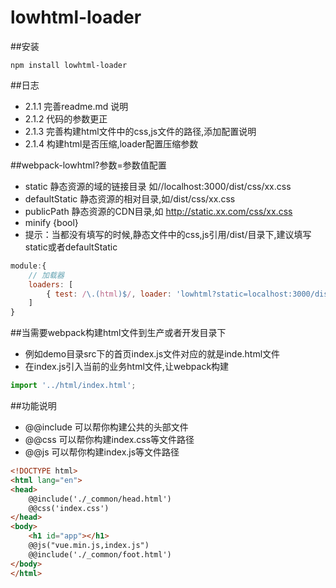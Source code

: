 # lowhtml-loader

##安装
```shell
npm install lowhtml-loader
```

##日志
* 2.1.1 完善readme.md 说明
* 2.1.2 代码的参数更正
* 2.1.3 完善构建html文件中的css,js文件的路径,添加配置说明
* 2.1.4 构建html是否压缩,loader配置压缩参数

##webpack-lowhtml?参数=参数值配置
* static 静态资源的域的链接目录 如//localhost:3000/dist/css/xx.css
* defaultStatic 静态资源的相对目录,如/dist/css/xx.css
* publicPath 静态资源的CDN目录,如 http://static.xx.com/css/xx.css
* minify {bool}
* 提示：当都没有填写的时候,静态文件中的css,js引用/dist/目录下,建议填写static或者defaultStatic
``` javascript
module:{
    // 加载器
    loaders: [
        { test: /\.(html)$/, loader: 'lowhtml?static=localhost:3000/dist&defautlStatic=dist&publicPath=http://127.0.0.1/dist&minify=true'}
    ]
}
```

##当需要webpack构建html文件到生产或者开发目录下
* 例如demo目录src下的首页index.js文件对应的就是inde.html文件
* 在index.js引入当前的业务html文件,让webpack构建
``` js
import '../html/index.html';
```

##功能说明
* @@include 可以帮你构建公共的头部文件
* @@css     可以帮你构建index.css等文件路径
* @@js      可以帮你构建index.js等文件路径
``` html
<!DOCTYPE html>
<html lang="en">
<head>
    @@include('./_common/head.html')
    @@css('index.css')
</head>
<body>
    <h1 id="app"></h1>
    @@js("vue.min.js,index.js")
    @@include('./_common/foot.html')
</body>
</html>
```

